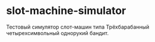 # slot-machine-simulator
Тестовый симулятор слот-машин типа Трёхбарабанный четырехсимвольный однорукий бандит. 
